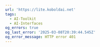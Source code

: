 ```yaml
---
url: 'https://lite.koboldai.net'
tags:
  - AI-Toolkit
  - AI-Interfaces
og_errors: true
og_last_error: '2025-03-08T20:39:44.545Z'
og_error_message: HTTP error 401
---
```


